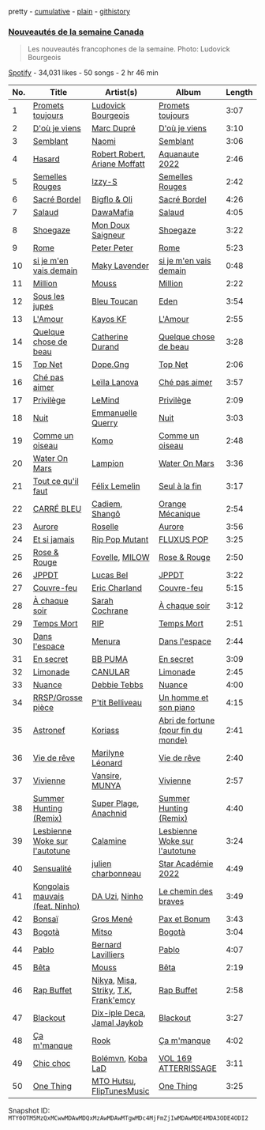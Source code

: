pretty - [cumulative](/playlists/cumulative/37i9dQZF1DX9SvXmR7wQty.md) - [plain](/playlists/plain/37i9dQZF1DX9SvXmR7wQty) - [githistory](https://github.githistory.xyz/mackorone/spotify-playlist-archive/blob/main/playlists/plain/37i9dQZF1DX9SvXmR7wQty)

### [Nouveautés de la semaine Canada](https://open.spotify.com/playlist/37i9dQZF1DX9SvXmR7wQty)

> Les nouveautés francophones de la semaine\. Photo: Ludovick Bourgeois

[Spotify](https://open.spotify.com/user/spotify) - 34,031 likes - 50 songs - 2 hr 46 min

| No. | Title | Artist(s) | Album | Length |
|---|---|---|---|---|
| 1 | [Promets toujours](https://open.spotify.com/track/4a5VFLISa8vPLYrZQhHFta) | [Ludovick Bourgeois](https://open.spotify.com/artist/0cv8lN7deJS8xeHJqPf4Ay) | [Promets toujours](https://open.spotify.com/album/64zCH18RQDUIW9BBOTLpvw) | 3:07 |
| 2 | [D'où je viens](https://open.spotify.com/track/7bOxmTk7Fg2b1xzstCa3Tx) | [Marc Dupré](https://open.spotify.com/artist/6JhWoD4lxBqIkSYfhrWMDx) | [D'où je viens](https://open.spotify.com/album/57peXaM4Kp8LG6USJQ6ue5) | 3:10 |
| 3 | [Semblant](https://open.spotify.com/track/3FNMxPJ85bFP2MGJyedZqB) | [Naomi](https://open.spotify.com/artist/7kCkigPAOvUemaGziItnCo) | [Semblant](https://open.spotify.com/album/1t3VYcOEPrrXHwVuIA8MY5) | 3:06 |
| 4 | [Hasard](https://open.spotify.com/track/3eA6tASUAMFnKvez5lYbc4) | [Robert Robert](https://open.spotify.com/artist/2IzC3vT8yHOZ3Ne5HYQfM3), [Ariane Moffatt](https://open.spotify.com/artist/5x9UA1g9OYt1wCyPb0YN8l) | [Aquanaute 2022](https://open.spotify.com/album/1Jw4DcGWjCB7CMBXG50Zaa) | 2:46 |
| 5 | [Semelles Rouges](https://open.spotify.com/track/3dz6pALqpl62Z62mg2P4ng) | [Izzy\-S](https://open.spotify.com/artist/76DXtaWMXZQbRZUHkQEdDQ) | [Semelles Rouges](https://open.spotify.com/album/67RgrQJcw4cjWoSPy2g15C) | 2:42 |
| 6 | [Sacré Bordel](https://open.spotify.com/track/4jp2u0M51xHAVACTTKnGWu) | [Bigflo & Oli](https://open.spotify.com/artist/5mmEMfYChd6MImBagU7zCs) | [Sacré Bordel](https://open.spotify.com/album/1THFhj3gfKv5LwLrMqjOtf) | 4:26 |
| 7 | [Salaud](https://open.spotify.com/track/6tjy1Hee6UYCBiBYxNiLJ3) | [DawaMafia](https://open.spotify.com/artist/5yhoElw9gCKKsOAK1mmgHJ) | [Salaud](https://open.spotify.com/album/3fPTu8fL4vArZUEmc3nliD) | 4:05 |
| 8 | [Shoegaze](https://open.spotify.com/track/4HnwC68UiMaX7hRZwAow5d) | [Mon Doux Saigneur](https://open.spotify.com/artist/7uRYXdN5CZeHV5nYOGol9x) | [Shoegaze](https://open.spotify.com/album/22JJoxp8HZSE0KNKRDLpBG) | 3:22 |
| 9 | [Rome](https://open.spotify.com/track/185RE28Qi77f6GnHYaPkpr) | [Peter Peter](https://open.spotify.com/artist/52NQGJWKvdWMbKxThs2fNC) | [Rome](https://open.spotify.com/album/58BmzL3226C7UsG9AYORDW) | 5:23 |
| 10 | [si je m'en vais demain](https://open.spotify.com/track/0Ztg2dW1KiyBI46R7D3MbY) | [Maky Lavender](https://open.spotify.com/artist/7MdVBhgLJFByn0NuiMWwQ6) | [si je m'en vais demain](https://open.spotify.com/album/5uO1pQW7JMwVlwd0PbVsIE) | 0:48 |
| 11 | [Million](https://open.spotify.com/track/4p6alDHcmLYFP9F2fym7o3) | [Mouss](https://open.spotify.com/artist/7D4rgoFxldk2wari7UObNY) | [Million](https://open.spotify.com/album/2JoVMQkDFadGmn29eIpOFR) | 2:22 |
| 12 | [Sous les jupes](https://open.spotify.com/track/4vAwwCBbHW4SwXBIZ2qEIh) | [Bleu Toucan](https://open.spotify.com/artist/3lv9GfkVw9I9X4Rgtf2o4r) | [Eden](https://open.spotify.com/album/2yRMCemIzq1YWHpgkwvSra) | 3:54 |
| 13 | [L'Amour](https://open.spotify.com/track/7Hh67FpP9rDPk93a27CVd1) | [Kayos KF](https://open.spotify.com/artist/6sAVp1U2N61SR2o6BtAwMC) | [L'Amour](https://open.spotify.com/album/0tNnoimq7aNxyC1FoA3X1F) | 2:55 |
| 14 | [Quelque chose de beau](https://open.spotify.com/track/2SAAhzhAr2zntNxLIvD0wf) | [Catherine Durand](https://open.spotify.com/artist/5AmMLTm7GBQ5AHCGioFshD) | [Quelque chose de beau](https://open.spotify.com/album/2vlQb0SMJmwhSTDsRUKD18) | 3:28 |
| 15 | [Top Net](https://open.spotify.com/track/0axAkKSHUtkcjYZwijiQFl) | [Dope.Gng](https://open.spotify.com/artist/3GrmxSIFXZLdfdGkk28sVE) | [Top Net](https://open.spotify.com/album/4yCrE37yg9faqk3SHfaHQz) | 2:06 |
| 16 | [Ché pas aimer](https://open.spotify.com/track/5JBHKiz1B3sSNvHtYOd36m) | [Leïla Lanova](https://open.spotify.com/artist/6vZaYrTbNPdkcxTBwfj9dI) | [Ché pas aimer](https://open.spotify.com/album/1DJmWokEMleQgnprdIloiM) | 3:57 |
| 17 | [Privilège](https://open.spotify.com/track/51MahjAKXpmGrM6npy99fa) | [LeMind](https://open.spotify.com/artist/3PZuIxHVPdduhzcP78mmlW) | [Privilège](https://open.spotify.com/album/2IDpUnDHuGRm6tNM75rb6G) | 2:09 |
| 18 | [Nuit](https://open.spotify.com/track/6mz6BXD2buUl5f8dngL9DH) | [Emmanuelle Querry](https://open.spotify.com/artist/332bgqbid7rQBvqcuTObcI) | [Nuit](https://open.spotify.com/album/2I8svUiy9H9b4IIAZKfTtj) | 3:03 |
| 19 | [Comme un oiseau](https://open.spotify.com/track/4cSvVZdMWCPkGmmCjneYDu) | [Komo](https://open.spotify.com/artist/5wg2ra651q5K20VOy3WUqL) | [Comme un oiseau](https://open.spotify.com/album/5umCSAciVXC9tdAO1Dca4C) | 2:48 |
| 20 | [Water On Mars](https://open.spotify.com/track/1c82i369G9bksk2sdvXO2o) | [Lampion](https://open.spotify.com/artist/59UGzTU8yLmdOgB3TCRQak) | [Water On Mars](https://open.spotify.com/album/7FQq9kkea450G5TJPwqgZe) | 3:36 |
| 21 | [Tout ce qu'il faut](https://open.spotify.com/track/390ZAYNYk1BcfKljH81feS) | [Félix Lemelin](https://open.spotify.com/artist/5AV5KFAMnP1PcDCZaQKiBY) | [Seul à la fin](https://open.spotify.com/album/49T2GUj3Yt681hTLnLSK0G) | 3:17 |
| 22 | [CARRÉ BLEU](https://open.spotify.com/track/5pev3dHzR85qz43I6DUaCz) | [Cadiem](https://open.spotify.com/artist/1NhvxbKAtRtVa83rKDVSv0), [Shangô](https://open.spotify.com/artist/0DBTDyjZ4dbPS57qbo0U9e) | [Orange Mécanique](https://open.spotify.com/album/3l4pjnx39wjgrgnuRPgCMs) | 2:54 |
| 23 | [Aurore](https://open.spotify.com/track/0slqt3u8OkNye3jvJJCE40) | [Roselle](https://open.spotify.com/artist/1ed5I5Y5G6Tn8CpI4LlKb3) | [Aurore](https://open.spotify.com/album/2D9EviOWq1wer35MFx7K7u) | 3:56 |
| 24 | [Et si jamais](https://open.spotify.com/track/2sXWfiRM4qbt0rqJBeMtoT) | [Rip Pop Mutant](https://open.spotify.com/artist/0Fkytt8xfwUxXZztw9UD58) | [FLUXUS POP](https://open.spotify.com/album/3gZFUIX32H0d5GQiU4X4Xv) | 3:25 |
| 25 | [Rose & Rouge](https://open.spotify.com/track/17tYASvg7O3EpFTNQ100zi) | [Fovelle](https://open.spotify.com/artist/6LoMfV6BitdhcaKkme41PS), [MILOW](https://open.spotify.com/artist/1RTu31NBHT48PECJNIomQW) | [Rose & Rouge](https://open.spotify.com/album/5abczVycLjLds542nqBduD) | 2:50 |
| 26 | [JPPDT](https://open.spotify.com/track/0LUPI4xVSIP6mcxlkppQkZ) | [Lucas Bel](https://open.spotify.com/artist/7rvaNJkA5mrujFUZwyYuzE) | [JPPDT](https://open.spotify.com/album/3ckdWpZYVe2QrjolxpphLm) | 3:22 |
| 27 | [Couvre\-feu](https://open.spotify.com/track/6iajB8dvW4K4yqw2XQyY5w) | [Eric Charland](https://open.spotify.com/artist/0iVKDPN1HSFirCQeLIIJW1) | [Couvre\-feu](https://open.spotify.com/album/1fhy95IAcRn1N3DKo6CeSJ) | 5:15 |
| 28 | [À chaque soir](https://open.spotify.com/track/3l1AwcGv2neIDou7n0rQXm) | [Sarah Cochrane](https://open.spotify.com/artist/6eSj4fjvUDJVX5L5vgqWJH) | [À chaque soir](https://open.spotify.com/album/1MaGx4asCVL7eErpYVbVVv) | 3:12 |
| 29 | [Temps Mort](https://open.spotify.com/track/5SjDYaaYpyuNqYgNFrwLJv) | [RIP](https://open.spotify.com/artist/5VyEjYKwnt9lyULWcLJS9f) | [Temps Mort](https://open.spotify.com/album/4pKgXmDrEJL7kKKPftkOYt) | 2:51 |
| 30 | [Dans l'espace](https://open.spotify.com/track/4f4EHBSbSB4sOQ3JtTewXk) | [Menura](https://open.spotify.com/artist/2JjA9sCrPDgdweBVtimwzp) | [Dans l'espace](https://open.spotify.com/album/3qWXJlSwkXanhoPwBXdtcN) | 2:44 |
| 31 | [En secret](https://open.spotify.com/track/247SK4pES5gcJ0mPHewm4b) | [BB PUMA](https://open.spotify.com/artist/5Q7dy4aeHaq0YWKkwUpUa3) | [En secret](https://open.spotify.com/album/7eNK90Ot99LdRvMAG09hJY) | 3:09 |
| 32 | [Limonade](https://open.spotify.com/track/25GtsseDxQGLox1mNco21w) | [CANULAR](https://open.spotify.com/artist/4UQgX8pbWU6rHpBMaRDxkZ) | [Limonade](https://open.spotify.com/album/6Gu3TjClHVPgNB7suHOrk6) | 2:45 |
| 33 | [Nuance](https://open.spotify.com/track/0dSkuwHm7G3r46yjRPzxJI) | [Debbie Tebbs](https://open.spotify.com/artist/082UvHiRwlJHp3vNrCMqen) | [Nuance](https://open.spotify.com/album/4wPhoU9kivNUr4JRP8GIpa) | 4:00 |
| 34 | [RRSP/Grosse pièce](https://open.spotify.com/track/2MuxgalGMFkfg0rDVAyfxO) | [P'tit Belliveau](https://open.spotify.com/artist/1Mnw1xS9MvW7sgitmlqnCM) | [Un homme et son piano](https://open.spotify.com/album/7mKgZN8UNAQEzhRQ2KQxcl) | 4:15 |
| 35 | [Astronef](https://open.spotify.com/track/5nu3PJOyMRQft0xLkz4UDN) | [Koriass](https://open.spotify.com/artist/4aLij7W6aqtpsRriCSjGLq) | [Abri de fortune \(pour fin du monde\)](https://open.spotify.com/album/0amYsj30gPQuSgc2ukxNdO) | 2:41 |
| 36 | [Vie de rêve](https://open.spotify.com/track/6YBZulvcw96qlkzg1Udzdk) | [Marilyne Léonard](https://open.spotify.com/artist/00WvHy3wvdUV4WSvvc0N5p) | [Vie de rêve](https://open.spotify.com/album/4v3HOHcAZ6Ip94i6XyzLtC) | 2:40 |
| 37 | [Vivienne](https://open.spotify.com/track/7zpAgIVkp8OCKrqqXOwFIc) | [Vansire](https://open.spotify.com/artist/6ft7JnxMyZhp7N52qzHymY), [MUNYA](https://open.spotify.com/artist/0JnhdXEQfVjoY1OgwTExwO) | [Vivienne](https://open.spotify.com/album/6MnDmAqh66Zyyl2V9YWBFP) | 2:57 |
| 38 | [Summer Hunting \(Remix\)](https://open.spotify.com/track/4zLdbIH7sP4W2C3599ip9I) | [Super Plage](https://open.spotify.com/artist/4dOjpPwKB3QG5uh3lLvIM3), [Anachnid](https://open.spotify.com/artist/3InHKoRqLAoPvPfH5T6WEO) | [Summer Hunting \(Remix\)](https://open.spotify.com/album/1gDyPNLgWmPvWb6pLVyL4W) | 4:40 |
| 39 | [Lesbienne Woke sur l'autotune](https://open.spotify.com/track/7hElxwN1zI3SLAOh6aX2uD) | [Calamine](https://open.spotify.com/artist/1eYuV6IDT7vYuBdIF0SgjJ) | [Lesbienne Woke sur l'autotune](https://open.spotify.com/album/6mKwEJV5F4DqilpZaJMS0N) | 3:24 |
| 40 | [Sensualité](https://open.spotify.com/track/1Alkj28p7nCXl55sgl1AHD) | [julien charbonneau](https://open.spotify.com/artist/12JcVQ0h95M307VbxBtcwI) | [Star Académie 2022](https://open.spotify.com/album/3TvQmrQtM1bo233j3zXUZK) | 4:49 |
| 41 | [Kongolais mauvais \(feat\. Ninho\)](https://open.spotify.com/track/5HdOXndzIyhcLTMhAJQkUs) | [DA Uzi](https://open.spotify.com/artist/3xEJ7cDz5rdg6VM8E6Mqhf), [Ninho](https://open.spotify.com/artist/6Te49r3A6f5BiIgBRxH7FH) | [Le chemin des braves](https://open.spotify.com/album/6oGOmTaJ6dKUPK1TvdcAzo) | 3:49 |
| 42 | [Bonsaï](https://open.spotify.com/track/6LzREVOgZqgUhHkfuj209f) | [Gros Mené](https://open.spotify.com/artist/0dTjZUMqyvErZOdHwPQjaT) | [Pax et Bonum](https://open.spotify.com/album/46cTZARrHo7jivv9B8mg9f) | 3:43 |
| 43 | [Bogotà](https://open.spotify.com/track/2j52PuH3H76JaoNeFEwcp6) | [Mitso](https://open.spotify.com/artist/6K1YP5VKK70aE35zG7t3sV) | [Bogotà](https://open.spotify.com/album/3Tdd4b9OZQd9zw4gGSvMAK) | 3:04 |
| 44 | [Pablo](https://open.spotify.com/track/2KYCodLLNP0AWsrq08P9xz) | [Bernard Lavilliers](https://open.spotify.com/artist/20YtJDRaSzJREUlVvNfYB3) | [Pablo](https://open.spotify.com/album/2Sju2CaCQCO8ZThFtlZKod) | 4:07 |
| 45 | [Bêta](https://open.spotify.com/track/5JvaeXciDAaUiLXPtU3lP4) | [Mouss](https://open.spotify.com/artist/7D4rgoFxldk2wari7UObNY) | [Bêta](https://open.spotify.com/album/2PBbBSfXftHd7AVs2Yt451) | 2:19 |
| 46 | [Rap Buffet](https://open.spotify.com/track/24nKsih3Sh5CkKICiwJ4jO) | [Nikya](https://open.spotify.com/artist/5HDPJKqXi5mGXuLK5D4Wou), [Misa](https://open.spotify.com/artist/3KMRfMxNGZlob5zfIwwnMT), [Striky](https://open.spotify.com/artist/2z9aSOsIU7HPmrtQRcRQx0), [T.K](https://open.spotify.com/artist/2oIv5lNNTIBLXRDV3eSzDp), [Frank'emcy](https://open.spotify.com/artist/1U08mG4rKbGFB6kLMg1J0G) | [Rap Buffet](https://open.spotify.com/album/1fwhmgJipxqOBNZ4eDqskP) | 2:58 |
| 47 | [Blackout](https://open.spotify.com/track/3ZIwVcPDhUfeNX9VajuBmH) | [Dix\-iple Deca](https://open.spotify.com/artist/1V2KK1iPj58TL4WNg9xIj1), [Jamal Jaykob](https://open.spotify.com/artist/49dFhwGy9kgICCmzvRC1mq) | [Blackout](https://open.spotify.com/album/17j1vsdJOV0Si2k5CZftkV) | 3:27 |
| 48 | [Ça m'manque](https://open.spotify.com/track/1C1hagvlPCvPHHB1VSOTpr) | [Rook](https://open.spotify.com/artist/22lEQdayTnrxrHGf8ddTcn) | [Ça m'manque](https://open.spotify.com/album/6X9cLJ890XkCzjJkSerTDR) | 4:02 |
| 49 | [Chic choc](https://open.spotify.com/track/1mPommdCgPxwWW1pkoUkes) | [Bolémvn](https://open.spotify.com/artist/0gGcw3tA1fZoF23qa8KFb7), [Koba LaD](https://open.spotify.com/artist/1q7T9rFQ2a2ukA1PU51fo3) | [VOL 169 ATTERRISSAGE](https://open.spotify.com/album/7u3TOtAemTZ2eXT7JjNBCh) | 3:11 |
| 50 | [One Thing](https://open.spotify.com/track/0Bs56JlclotElvFYTRWhIc) | [MTO Hutsu](https://open.spotify.com/artist/115caDn8rzO6GlMLH6KANa), [FlipTunesMusic](https://open.spotify.com/artist/1E4zec6yKQRB9yh28vKrwG) | [One Thing](https://open.spotify.com/album/6djrlFJHxIB0GJt9LEhi5n) | 3:25 |

Snapshot ID: `MTY0OTM5MzQxMCwwMDAwMDQxMzAwMDAwMTgwMDc4MjFmZjIwMDAwMDE4MDA3ODE4ODI2`
